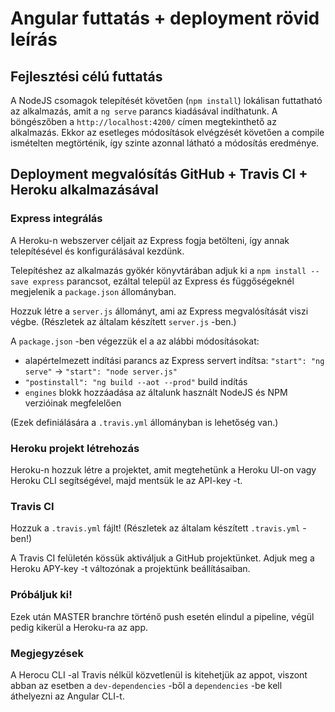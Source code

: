 # Angular futtatás + deployment rövid leírás

## Fejlesztési célú futtatás

A NodeJS csomagok telepítését követően (`npm install`) lokálisan futtatható az alkalmazás, amit a `ng serve` parancs kiadásával indíthatunk.
A böngészőben a `http://localhost:4200/` címen megtekinthető az alkalmazás.
Ekkor az esetleges módosítások elvégzését követően a compile ismételten megtörténik, így szinte azonnal látható a módosítás eredménye.

## Deployment megvalósítás GitHub + Travis CI + Heroku alkalmazásával

### Express integrálás

A Heroku-n webszerver céljait az Express fogja betölteni, így annak telepítésével és konfigurálásával kezdünk.

Telepítéshez az alkalmazás gyökér könyvtárában adjuk ki a `npm install --save express` parancsot, ezáltal települ az Express és függőségeknél megjelenik a `package.json` állományban.

Hozzuk létre a `server.js` állományt, ami az Express megvalósítását viszi végbe. (Részletek az általam készített `server.js` -ben.)

A `package.json` -ben végezzük el a az alábbi módosításokat:
- alapértelmezett indítási parancs az Express servert indítsa: `"start": "ng serve"` -> `"start": "node server.js"`
- `"postinstall": "ng build --aot --prod"` build indítás
- `engines` blokk hozzáadása az általunk használt NodeJS és NPM verzióinak megfelelően

(Ezek definiálására a `.travis.yml` állományban is lehetőség van.)

### Heroku projekt létrehozás

Heroku-n hozzuk létre a projektet, amit megtehetünk a Heroku UI-on vagy Heroku CLI segítségével, majd mentsük le az API-key -t.

### Travis CI

Hozzuk a `.travis.yml` fájlt! (Részletek az általam készített `.travis.yml` -ben!)

A Travis CI felületén kössük aktiváljuk a GitHub projektünket.
Adjuk meg a Heroku APY-key -t változónak a projektünk beállításaiban.

### Próbáljuk ki!

Ezek után MASTER branchre történő push esetén elindul a pipeline, végül pedig kikerül a Heroku-ra az app.

### Megjegyzések

A Herocu CLI -al Travis nélkül közvetlenül is kitehetjük az appot, viszont abban az esetben a `dev-dependencies` -ből a `dependencies` -be kell áthelyezni az Angular CLI-t.

